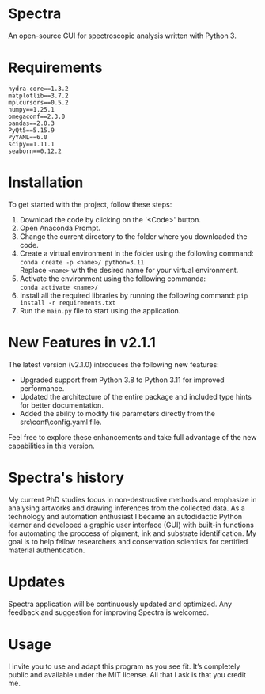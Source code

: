 # Spectra
An open-source GUI for spectroscopic analysis written with Python 3.

# Requirements
`hydra-core==1.3.2`<br>
`matplotlib==3.7.2`<br>
`mplcursors==0.5.2`<br>
`numpy==1.25.1`<br>
`omegaconf==2.3.0`<br>
`pandas==2.0.3`<br>
`PyQt5==5.15.9`<br>
`PyYAML==6.0`<br>
`scipy==1.11.1`<br>
`seaborn==0.12.2`<br>

# Installation

To get started with the project, follow these steps:

1. Download the code by clicking on the '\<Code\>' button.
2. Open Anaconda Prompt.
3. Change the current directory to the folder where you downloaded the code.
4. Create a virtual environment in the folder using the following command: <br>
`conda create -p <name>/ python=3.11`<br>
Replace `<name>` with the desired name for your virtual environment.
5. Activate the environment using the following commanda:<br>
`conda activate <name>/`
6. Install all the required libraries by running the following command:
`pip install -r requirements.txt`
7. Run the `main.py` file to start using the application.

# New Features in v2.1.1
The latest version (v2.1.0) introduces the following new features:

- Upgraded support from Python 3.8 to Python 3.11 for improved performance.
- Updated the architecture of the entire package and included type hints for better documentation.
- Added the ability to modify file parameters directly from the src\conf\config.yaml file.

Feel free to explore these enhancements and take full advantage of the new capabilities in this version.

# Spectra's history
My current PhD studies focus in non-destructive methods and emphasize in analysing artworks and drawing inferences from the collected data. As a technology and automation enthusiast I became an autodidactic Python learner and developed a graphic user interface (GUI) with built-in functions for automating the proccess of pigment, ink and substrate identification. My goal is to help fellow researchers and conservation scientists for certified material authentication.

# Updates
Spectra application will be continuously updated and optimized. Any feedback and suggestion for improving Spectra is welcomed.

# Usage
I invite you to use and adapt this program as you see fit. It’s completely public and available under the MIT license. All that I ask is that you credit me.
